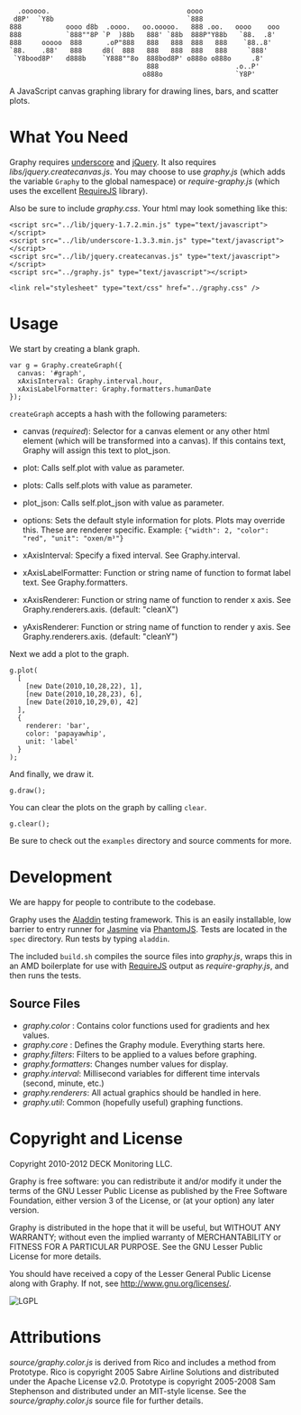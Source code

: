       .oooooo.                                  oooo                    
     d8P'  `Y8b                                 `888                    
    888           oooo d8b  .oooo.   oo.ooooo.   888 .oo.   oooo    ooo 
    888           `888""8P `P  )88b   888' `88b  888P"Y88b   `88.  .8'  
    888     ooooo  888      .oP"888   888   888  888   888    `88..8'   
    `88.    .88'   888     d8(  888   888   888  888   888     `888'    
     `Y8bood8P'   d888b    `Y888""8o  888bod8P' o888o o888o     .8'     
                                      888                   .o..P'      
                                     o888o                  `Y8P'


A JavaScript canvas graphing library for drawing lines, bars, and scatter plots.

What You Need
=============

Graphy requires [underscore](http://underscorejs.org/) and [jQuery](http://jquery.com/). It also requires _libs/jquery.createcanvas.js_. You may choose to use _graphy.js_ (which adds the variable `Graphy` to the global namespace) or _require-graphy.js_ (which uses the excellent [RequireJS](http://requirejs.org/) library).

Also be sure to include _graphy.css_. Your html may look something like this:

    <script src="../lib/jquery-1.7.2.min.js" type="text/javascript"></script>
    <script src="../lib/underscore-1.3.3.min.js" type="text/javascript"></script>
    <script src="../lib/jquery.createcanvas.js" type="text/javascript"></script>
    <script src="../graphy.js" type="text/javascript"></script>

    <link rel="stylesheet" type="text/css" href="../graphy.css" />
  
Usage
=====

We start by creating a blank graph.

    var g = Graphy.createGraph({
      canvas: '#graph', 
      xAxisInterval: Graphy.interval.hour, 
      xAxisLabelFormatter: Graphy.formatters.humanDate
    });
  
`createGraph` accepts a hash with the following parameters:

* canvas (_required_): Selector for a canvas element or any other html element (which will be transformed into a canvas). If this contains text, Graphy will assign this text to plot_json.

* plot: Calls self.plot with value as parameter.
* plots: Calls self.plots with value as parameter.
* plot_json: Calls self.plot_json with value as parameter.
* options: Sets the default style information for plots. Plots may override this. These are renderer specific. Example: `{"width": 2, "color": "red", "unit": "oxen/m³"}`
* xAxisInterval: Specify a fixed interval. See Graphy.interval.
* xAxisLabelFormatter: Function or string name of function to format label text. See Graphy.formatters.
* xAxisRenderer: Function or string name of function to render x axis. See Graphy.renderers.axis. (default: "cleanX")
* yAxisRenderer: Function or string name of function to render y axis. See Graphy.renderers.axis. (default: "cleanY")

Next we add a plot to the graph.

    g.plot(
      [
        [new Date(2010,10,28,22), 1],
        [new Date(2010,10,28,23), 6],
        [new Date(2010,10,29,0), 42]
      ], 
      { 
        renderer: 'bar',
        color: 'papayawhip',
        unit: 'label'
      } 
    );

And finally, we draw it.

    g.draw();
  
You can clear the plots on the graph by calling `clear`.

    g.clear();

Be sure to check out the `examples` directory and source comments for more.

Development
===========

We are happy for people to contribute to the codebase.

Graphy uses the [Aladdin](https://github.com/rlayte/aladdin) testing framework. This is an easily installable, low barrier to entry runner for [Jasmine](https://github.com/pivotal/jasmine) via [PhantomJS](http://phantomjs.org/). Tests are located in the `spec` directory. Run tests by typing `aladdin`.

The included `build.sh` compiles the source files into _graphy.js_, wraps this in an AMD boilerplate for use with [RequireJS](http://requirejs.org/) output as _require-graphy.js_, and then runs the tests.

Source Files
------------

* _graphy.color_ : Contains color functions used for gradients and hex values.
* _graphy.core_ : Defines the Graphy module. Everything starts here.
* _graphy.filters_: Filters to be applied to a values before graphing.
* _graphy.formatters_: Changes number values for display.
* _graphy.interval_: Millisecond variables for different time intervals (second, minute, etc.)
* _graphy.renderers_: All actual graphics should be handled in here.
* _graphy.util_: Common (hopefully useful) graphing functions.

Copyright and License
=====================

Copyright 2010-2012 DECK Monitoring LLC.

Graphy is free software: you can redistribute it and/or modify it under the terms of the GNU Lesser Public License as published by the Free Software Foundation, either version 3 of the License, or (at your option) any later version.

Graphy is distributed in the hope that it will be useful, but WITHOUT ANY WARRANTY; without even the implied warranty of MERCHANTABILITY or FITNESS FOR A PARTICULAR PURPOSE. See the GNU Lesser Public License for more details.

You should have received a copy of the Lesser General Public License along with Graphy. If not, see <http://www.gnu.org/licenses/>.

![LGPL](http://github.com/deck/graphy/raw/master/lgpl.png) 

Attributions
============

_source/graphy.color.js_ is derived from Rico and includes a method from Prototype. Rico is copyright 2005 Sabre Airline Solutions and distributed under the Apache License v2.0. Prototype is copyright 2005-2008 Sam Stephenson and distributed under an MIT-style license. See the _source/graphy.color.js_ source file for further details.
